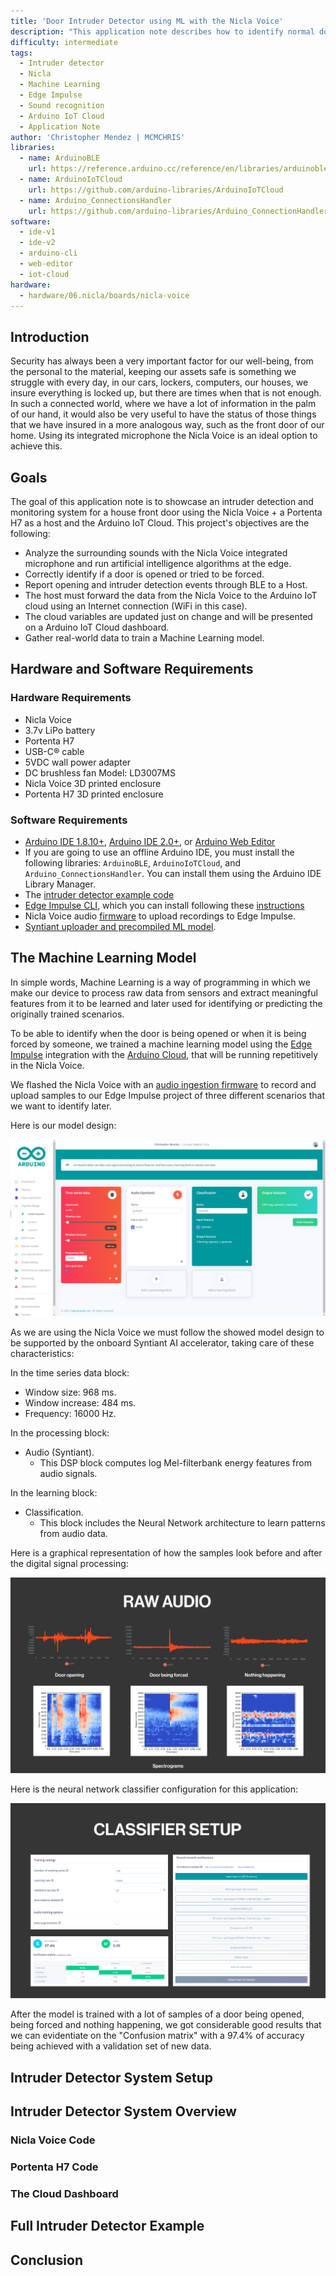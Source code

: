 ```yaml
---
title: 'Door Intruder Detector using ML with the Nicla Voice'
description: "This application note describes how to identify normal door opening vs a forced attempt, looking for intruders by analyzing surroundings sounds using Machine Learning with Edge Impulse and the Nicla Voice to then be monitored with a Dashboard on the Arduino IoT Cloud."
difficulty: intermediate
tags:
  - Intruder detector
  - Nicla
  - Machine Learning
  - Edge Impulse
  - Sound recognition
  - Arduino IoT Cloud
  - Application Note
author: 'Christopher Mendez | MCMCHRIS'
libraries:
  - name: ArduinoBLE
    url: https://reference.arduino.cc/reference/en/libraries/arduinoble/
  - name: ArduinoIoTCloud
    url: https://github.com/arduino-libraries/ArduinoIoTCloud
  - name: Arduino_ConnectionsHandler
    url: https://github.com/arduino-libraries/Arduino_ConnectionHandler
software:
  - ide-v1
  - ide-v2
  - arduino-cli
  - web-editor
  - iot-cloud
hardware:
  - hardware/06.nicla/boards/nicla-voice
---
```


## Introduction

Security has always been a very important factor for our well-being, from the personal to the material, keeping our assets safe is something we struggle with every day, in our cars, lockers, computers, our houses, we insure everything is locked up, but there are times when that is not enough. In such a connected world, where we have a lot of information in the palm of our hand, it would also be very useful to have the status of those things that we have insured in a more analogous way, such as the front door of our home. Using its integrated microphone the Nicla Voice is an ideal option to achieve this.

## Goals

The goal of this application note is to showcase an intruder detection and monitoring system for a house front door using the Nicla Voice + a Portenta H7 as a host and the Arduino IoT Cloud. This project's objectives are the following:

- Analyze the surrounding sounds with the Nicla Voice integrated microphone and run artificial intelligence algorithms at the edge.
- Correctly identify if a door is opened or tried to be forced.
- Report opening and intruder detection events through BLE to a Host.
- The host must forward the data from the Nicla Voice to the Arduino IoT cloud using an Internet connection (WiFi in this case).
- The cloud variables are updated just on change and will be presented on a Arduino IoT Cloud dashboard.
- Gather real-world data to train a Machine Learning model.

## Hardware and Software Requirements

### Hardware Requirements
- Nicla Voice
- 3.7v LiPo battery
- Portenta H7
- USB-C® cable
- 5VDC wall power adapter
- DC brushless fan Model: LD3007MS
- Nicla Voice 3D printed enclosure
- Portenta H7 3D printed enclosure

### Software Requirements
- [Arduino IDE 1.8.10+](https://www.arduino.cc/en/software), [Arduino IDE 2.0+](https://www.arduino.cc/en/software), or [Arduino Web Editor](https://create.arduino.cc/editor)
- If you are going to use an offline Arduino IDE, you must install the following libraries: `ArduinoBLE`, `ArduinoIoTCloud`, and `Arduino_ConnectionsHandler`. You can install them using the Arduino IDE Library Manager.
- The [intruder detector example code](assets/intruder-detector-sketch.zip)
- [Edge Impulse CLI](https://docs.edgeimpulse.com/docs/edge-impulse-cli/cli-overview), which you can install following these [instructions](https://docs.edgeimpulse.com/docs/edge-impulse-cli/cli-installation)
- Nicla Voice audio [firmware](https://cdn.edgeimpulse.com/firmware/arduino-nicla-voice-firmware.zip) to upload recordings to Edge Impulse.
- [Syntiant uploader and precompiled ML model](assets/intruder-detector-ml-model.zip).

## The Machine Learning Model

In simple words, Machine Learning is a way of programming in which we make our device to process raw data from sensors and extract meaningful features from it to be learned and later used for identifying or predicting the originally trained scenarios.

To be able to identify when the door is being opened or when it is being forced by someone, we trained a machine learning model using the [Edge Impulse](https://www.edgeimpulse.com/) integration with the [Arduino Cloud](https://cloud.arduino.cc/), that will be running repetitively in the Nicla Voice.

We flashed the Nicla Voice with an [audio ingestion firmware](https://cdn.edgeimpulse.com/firmware/arduino-nicla-voice-firmware.zip) to record and upload samples to our Edge Impulse project of three different scenarios that we want to identify later. 

Here is our model design:

![Edge Impulse Model blocks](assets/model_design.png)

As we are using the Nicla Voice we must follow the showed model design to be supported by the onboard Syntiant AI accelerator, taking care of these characteristics:

In the time series data block:

- Window size: 968 ms.
- Window increase: 484 ms.
- Frequency: 16000 Hz.

In the processing block:

- Audio (Syntiant).
    - This DSP block computes log Mel-filterbank energy features from audio signals.

In the learning block:

- Classification.
    - This block includes the Neural Network architecture to learn patterns from audio data. 


Here is a graphical representation of how the samples look before and after the digital signal processing:

![Graphical representation of the audio samples after](assets/samples_dsp.png)

Here is the neural network classifier configuration for this application:

![Neural Network Configuration](assets/nn_setup.png)

After the model is trained with a lot of samples of a door being opened, being forced and nothing happening, we got considerable good results that we can evidentiate on the "Confusion matrix" with a 97.4% of accuracy being achieved with a validation set of new data.

## Intruder Detector System Setup

## Intruder Detector System Overview

### Nicla Voice Code

### Portenta H7 Code

### The Cloud Dashboard

## Full Intruder Detector Example

## Conclusion